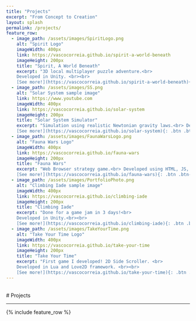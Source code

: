 ```yaml
---
title: "Projects"
excerpt: "From Concept to Creation"
layout: splash
permalink: /projects/
feature_row:
  - image_path: /assets/images/SpiritLogo.png
    alt: "Spirit Logo"
    imageWidth: 400px
    link: https://vascocorreia.github.io/spirit-a-world-beneath
    imageHeight: 200px
    title: "Spirit, A World Beneath"
    excerpt: "3D local multiplayer puzzle adventure.<br>
    Developed in Unity. <br><br>
    [See more!](https://vascocorreia.github.io/spirit-a-world-beneath){: .btn .btn--primary .align-center}"
  - image_path: /assets/images/SS.png
    alt: "Solar System sample image"
    link: https://www.youtube.com
    imageWidth: 400px
    link: https://vascocorreia.github.io/solar-system
    imageHeight: 200px
    title: "Solar System Simulator"
    excerpt: "Simulation using realistic Newtonian gravity laws.<br> Developed in Unity<br><br>
    [See more!](https://vascocorreia.github.io/solar-system){: .btn .btn--primary .align-center}"
  - image_path: /assets/images/FaunaWarsLogo.png
    alt: "Fauna Wars Logo"
    imageWidth: 400px
    link: https://vascocorreia.github.io/fauna-wars
    imageHeight: 200px
    title: "Fauna Wars"
    excerpt: "Web Browser strategy game.<br> Developed using HTML, JS, CSS and Nodejs.<br><br>
    [See more!](https://vascocorreia.github.io/fauna-wars){: .btn .btn--primary .align-center}"
  - image_path: /assets/images/PortfolioPhoto.png
    alt: "Climbing Iade sample image"
    imageWidth: 400px
    link: https://vascocorreia.github.io/climbing-iade
    imageHeight: 200px
    title: "Climbing Iade"
    excerpt: "Done for a game jam in 3 days!<br>
    Developed in Unity.<br><br>
    [See more!](https://vascocorreia.github.io/climbing-iade){: .btn .btn--primary .align-center}"
  - image_path: /assets/images/TakeYourTime.png
    alt: "Take Your Time Logo"
    imageWidth: 400px
    link: https://vascocorreia.github.io/take-your-time
    imageHeight: 200px
    title: "Take Your Time"
    excerpt: "First game I developed! 2D Side Scroller. <br>
    Developed in Lua and Love2D framework. <br><br>
    [See more!](https://vascocorreia.github.io/take-your-time){: .btn .btn--primary .align-center}"
---
```

<br>
# Projects  
<hr>
{% include feature_row %}